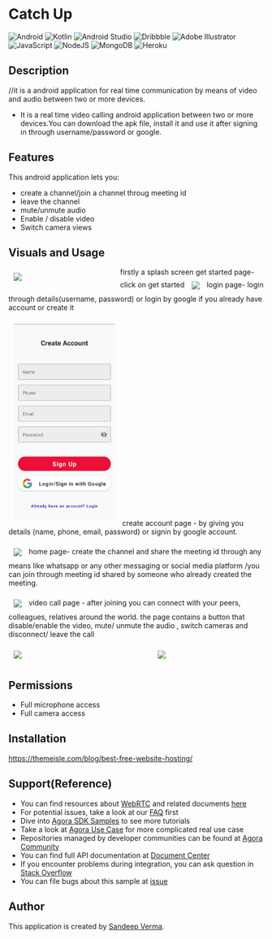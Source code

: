 # Catch Up

![Android](https://img.shields.io/badge/Android-3DDC84?style=for-the-badge&logo=android&logoColor=white)
![Kotlin](https://img.shields.io/badge/kotlin-%237F52FF.svg?style=for-the-badge&logo=kotlin&logoColor=white)
![Android Studio](https://img.shields.io/badge/Android%20Studio-3DDC84.svg?style=for-the-badge&logo=android-studio&logoColor=white)
![Dribbble](https://img.shields.io/badge/Dribbble-EA4C89?style=for-the-badge&logo=dribbble&logoColor=white)
![Adobe Illustrator](https://img.shields.io/badge/adobe%20illustrator-%23FF9A00.svg?style=for-the-badge&logo=adobe%20illustrator&logoColor=white)
![JavaScript](https://img.shields.io/badge/javascript-%23323330.svg?style=for-the-badge&logo=javascript&logoColor=%23F7DF1E)
![NodeJS](https://img.shields.io/badge/node.js-6DA55F?style=for-the-badge&logo=node.js&logoColor=white)
![MongoDB](https://img.shields.io/badge/MongoDB-%234ea94b.svg?style=for-the-badge&logo=mongodb&logoColor=white)
![Heroku](https://img.shields.io/badge/heroku-%23430098.svg?style=for-the-badge&logo=heroku&logoColor=white)

## Description

//it is a android application for real time communication by means of video and audio between two or more devices.
- It is a real time video calling android application between two or more devices.You can download the apk file, install it and use it after signing in through username/password or google.

## Features

This android application lets you:

- create a channel/join a channel throug meeting id
- leave the channel
- mute/unmute audio
- Enable / disable video
- Switch camera views

## Visuals and Usage

[<img src="/readme/---" align="left"
width="200"
    hspace="10" vspace="10">](/readme/---)
firstly a splash screen
get started page-click on get started 
[<img src="/readme/---" align="center"
width="200"
    hspace="10" vspace="10">](/readme/---)
login page- login through details(username, password) or login by google if you already have account or create it

<img src="/readme/create-account page.jpeg" width="200" hspace="10" vspace="10">
create account page - by giving you details (name, phone, email, password) or signin by google account.

[<img src="/readme/---" align="center"
width="200"
    hspace="10" vspace="10">](/readme/---)
home page- create the channel and share the meeting id through any means like whatsapp or any other messaging or social media platform /you can join through meeting id
shared by someone who already created the meeting.

[<img src="/readme/---" align="center"
width="200"
    hspace="10" vspace="10">](/readme/---)
video call page - after joining you can connect with your peers, colleagues, relatives around the world. the page contains a button that disable/enable the video, mute/ unmute the audio , switch cameras and disconnect/ leave the call


[<img src="/readme/---" align="center"
width="200"
    hspace="10" vspace="10">](/readme/---)
[<img src="/readme/---" align="right"
width="200"
    hspace="10" vspace="10">](/readme/---)

## Permissions

- Full microphone access	
- Full camera access


## Installation

https://themeisle.com/blog/best-free-website-hosting/

## Support(Reference)

- You can find resources about [WebRTC](https://webrtc.org/) and related documents [here](https://developer.mozilla.org/en-US/docs/Web/API/WebRTC_API/Signaling_and_video_calling)
- For potential issues, take a look at our [FAQ](https://docs.agora.io/en/faq) first
- Dive into [Agora SDK Samples](https://github.com/AgoraIO) to see more tutorials
- Take a look at [Agora Use Case](https://github.com/AgoraIO-usecase) for more complicated real use case
- Repositories managed by developer communities can be found at [Agora Community](https://github.com/AgoraIO-Community)
- You can find full API documentation at [Document Center](https://docs.agora.io/en/)
- If you encounter problems during integration, you can ask question in [Stack Overflow](https://stackoverflow.com/questions/tagged/agora.io)
- You can file bugs about this sample at [issue](https://github.com/AgoraIO/Basic-Video-Call/issues)



## Author 
This application is created by [Sandeep Verma](https://github.com/san-13).
